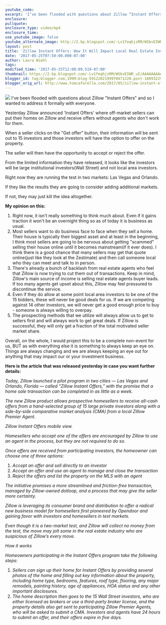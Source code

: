 ```yaml
---
youtube_code:
excerpt: 'I’ve been flooded with questions about Zillow “Instant Offers” and so I wanted to address it formally with everyone. Yesterday Zillow announced ‘Instant Offers’ where off-market sellers can put their homes on Zillow and receive offers without agents who don’t work for them.'
enclosure:
pullquote:
enclosure_type: video/mp4
enclosure_time:
use_youtube_image: false
youtube_alternate_image: http://2.bp.blogspot.com/-Lv1feqhjzRM/WSbvEIWR_uI/AAAAAAAAA5A/ZgYZQgPREgAm-pYyFjSkpu3BP5KH-G9ygCK4B/s1600/zillow%2Binstant%2Boffer.png
layout: post
title: 'Zillow Instant Offers: How It Will Impact Local Real Estate Investors'
date: '2017-05-25T07:50:00.000-07:00'
author: Laura Wiehl
tags:
modified_time: '2017-05-25T12:08:09.519-07:00'
thumbnail: https://2.bp.blogspot.com/-Lv1feqhjzRM/WSbvEIWR_uI/AAAAAAAAA5A/ZgYZQgPREgAm-pYyFjSkpu3BP5KH-G9ygCK4B/s72-c/zillow%2Binstant%2Boffer.png
blogger_id: tag:blogger.com,1999:blog-5912202199970471220.post-1609322912491846984
blogger_orig_url: http://www.tomcafarella.com/2017/05/zillow-instant-offers-how-it-will.html
---
```


![](http://2.bp.blogspot.com/-Lv1feqhjzRM/WSbvEIWR_uI/AAAAAAAAA5A/ZgYZQgPREgAm-pYyFjSkpu3BP5KH-G9ygCK4B/s1600/zillow%2Binstant%2Boffer.png#center)
I've been flooded with questions about Zillow "Instant Offers" and so I wanted to address it formally with everyone.

Yesterday Zillow announced 'Instant Offers' where off-market sellers can put their homes on Zillow and receive offers without agents who don't work for them.

When a seller clicks on the "Get offer" button, their information will be sent out to 15 investors and those investors will have the option to offer on the property.

The seller will then have the opportunity to accept or reject the offer.

From the limited information they have released, it looks like the investors will be large institutional investors(Wall Street) and not local area investors.

Right now they are running the test in two markets: Las Vegas and Orlando.

If they like the results they are going to consider adding additional markets.

If not, they may just kill the idea altogether.

**My opinion on this:**

1. Right now, it isn't really something to think much about.  Even if it gains traction it won't be an overnight thing so as of today it is business as usual.
2. Most sellers want to do business face to face when they sell a home.  Their house is typically their biggest asset and at least in the beginning, I think most sellers are going to be nervous about getting "scammed" selling their house online until it becomes mainstream(if it ever does).  I think there is a good chance that many sellers may get that quote online(just like they look at the Zestimate) and then call someone local who they can meet and talk to in person.
3. There's already a bunch of backlash from real estate agents who feel that Zillow is now trying to cut them out of transactions.  Keep in mind, Zillow's main source of income is selling real estate agents buyer leads.  If too many agents get upset about this, Zillow may feel pressured to discontinue the service.
4. Even if they do allow at some point local area investors to be one of the 15 bidders, these will never be good deals for us.  If we are competing against 14 other investors, we will never get a good enough price to buy - someone is always willing to overpay.
5. The prospecting methods that we utilize will always allow us to get to sellers first and will always work to get great deals.  If Zillow is successful, they will only get a fraction of the total motivated seller market share.

Overall, on the whole, I would project this to be a complete non-event for us, BUT as with everything else it is something to always keep an eye on.  Things are always changing and we are always keeping an eye out for anything that may impact our or your investment business.

**Here is the article that was released yesterday in case you want further details:**

*Today, Zillow launched a pilot program in two cities — Las Vegas and Orlando, Florida — called “Zillow Instant Offers,” with the promise that a home sale transaction can be completed in as little as a week.*

*The new Zillow product allows prospective homesellers to receive all-cash offers from a hand-selected group of 15 large private investors along with a side-by-side comparative market analysis (CMA) from a local Zillow Premier Agent.*

*Zillow Instant Offers mobile view.*

*Homesellers who accept one of the offers are encouraged by Zillow to use an agent in the process, but they are not required to do so.*

*Once offers are received from participating investors, the homeowner can choose one of three options:*

1. *Accept an offer and sell directly to an investor*
2. *Accept an offer and use an agent to manage and close the transaction*
3. *Reject the offers and list the property on the MLS with an agent*

*The initiative promises a more streamlined and friction-free transaction, managed by Zillow-owned dotloop, and a process that may give the seller more certainty.*

*Zillow is leveraging its consumer brand and distribution to offer a radical new business model for homesellers first pioneered by Opendoor and gaining favor with investors and homesellers in test markets.*

*Even though it is a two-market test, and Zillow will collect no money from the test, the move may jolt some in the real estate industry who are suspicious of Zillow’s every move.*

*How it works*

*Homeowners participating in the Instant Offers program take the following steps:*

1. *Sellers can sign up their home for Instant Offers by providing several photos of the home and filling out key information about the property, including home type, bedrooms, features, roof type, flooring, any major remodels, painting history, age of appliances, HOA status and any other important disclosures.*
2. *The home description then goes to the 15 Wall Street investors, who are either licensed as brokers or use a third-party broker license, and the property details also get sent to participating Zillow Premier Agents, who will be asked to submit a CMA. Investors and agents have 24 hours to submit an offer, and their offers expire in five days.*
